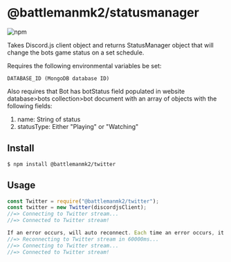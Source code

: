 # @battlemanmk2/statusmanager

![npm](https://img.shields.io/npm/v/@battlemanmk2/statusmanager)

Takes Discord.js client object and returns StatusManager object that will change the bots game status on a set schedule.

Requires the following environmental variables be set:
```
DATABASE_ID (MongoDB database ID)
```

Also requires that Bot has botStatus field populated in website database>bots collection>bot document with an array of objects with the following fields:
1. name: String of status
2. statusType: Either "Playing" or "Watching"

## Install

```
$ npm install @battlemanmk2/twitter
```

## Usage

```js
const Twitter = require("@battlemanmk2/twitter");
const twitter = new Twitter(discordjsClient);
//=> Connecting to Twitter stream...
//=> Connected to Twitter stream!

If an error occurs, will auto reconnect. Each time an error occurs, it will increase reconnect time by 1 minute
//=> Reconnecting to Twitter stream in 60000ms...
//=> Connecting to Twitter stream...
//=> Connected to Twitter stream!

```